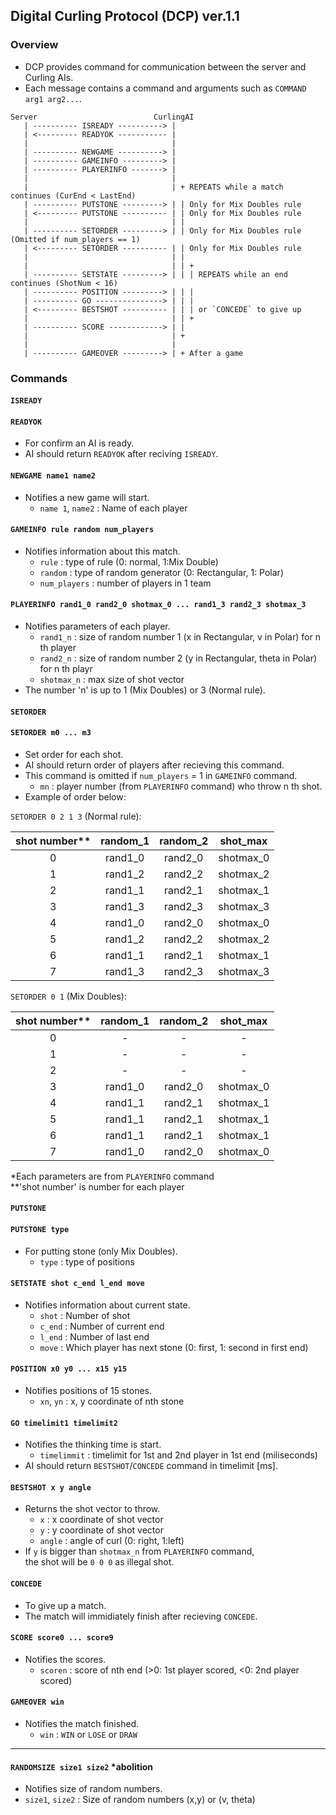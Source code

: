 ## Digital Curling Protocol (DCP) ver.1.1
### Overview
* DCP provides command for communication between the server and Curling AIs.
* Each message contains a command and arguments such as `COMMAND arg1 arg2...`.

~~~
Server                          CurlingAI
   | ---------- ISREADY ----------> |
   | <--------- READYOK ----------- |
   |                                |
   | ---------- NEWGAME ----------> |
   | ---------- GAMEINFO ---------> |
   | ---------- PLAYERINFO -------> |
   |                                |
   |                                | + REPEATS while a match continues (CurEnd < LastEnd)
   | ---------- PUTSTONE ---------> | | Only for Mix Doubles rule
   | <--------- PUTSTONE ---------- | | Only for Mix Doubles rule
   |                                | |
   | ---------- SETORDER ---------> | | Only for Mix Doubles rule (Omitted if num_players == 1)
   | <--------- SETORDER ---------- | | Only for Mix Doubles rule
   |                                | |
   |                                | | +
   | ---------- SETSTATE ---------> | | | REPEATS while an end continues (ShotNum < 16)
   | ---------- POSITION ---------> | | | 
   | ---------- GO ---------------> | | |
   | <--------- BESTSHOT ---------- | | | or `CONCEDE` to give up
   |                                | | +
   | ---------- SCORE ------------> | |
   |                                | +
   |                                |
   | ---------- GAMEOVER ---------> | + After a game
~~~

### Commands

#### `ISREADY`
#### `READYOK`
* For confirm an AI is ready.
* AI should return `READYOK` after reciving `ISREADY`.

#### `NEWGAME name1 name2`
* Notifies a new game will start.
   * `name 1`, `name2` : Name of each player

#### `GAMEINFO rule random num_players`
* Notifies information about this match.
   * `rule` : type of rule (0: normal, 1:Mix Double)
   * `random` : type of random generator (0: Rectangular, 1: Polar)
   * `num_players` : number of players in 1 team

#### `PLAYERINFO rand1_0 rand2_0 shotmax_0 ... rand1_3 rand2_3 shotmax_3`
* Notifies parameters of each player.
   * `rand1_n` : size of random number 1 (x in Rectangular, v in Polar) for n th player
   * `rand2_n` : size of random number 2 (y in Rectangular, theta in Polar) for n th playr
   * `shotmax_n` : max size of shot vector
*  The number 'n' is up to 1 (Mix Doubles) or 3 (Normal rule).

#### `SETORDER`
#### `SETORDER m0 ... m3`
* Set order for each shot.
* AI should return order of players after recieving this command.
* This command is omitted if `num_players` = 1 in `GAMEINFO` command.
   * `mn` : player number (from `PLAYERINFO` command) who throw n th shot.
* Example of order below:

`SETORDER 0 2 1 3` (Normal rule):  

| shot number** | random_1 | random_2 | shot_max |
| :---: | :---: | :---: | :---: |
| 0 | rand1_0 | rand2_0 | shotmax_0 |
| 1 | rand1_2 | rand2_2 | shotmax_2 |
| 2 | rand1_1 | rand2_1 | shotmax_1 |
| 3 | rand1_3 | rand2_3 | shotmax_3 |
| 4 | rand1_0 | rand2_0 | shotmax_0 |
| 5 | rand1_2 | rand2_2 | shotmax_2 |
| 6 | rand1_1 | rand2_1 | shotmax_1 |
| 7 | rand1_3 | rand2_3 | shotmax_3 |

`SETORDER 0 1` (Mix Doubles):  

| shot number** | random_1 | random_2 | shot_max |
| :---: | :---: | :---: | :---: |
| 0 | - | - | - |
| 1 | - | - | - |
| 2 | - | - | - |
| 3 | rand1_0 | rand2_0 | shotmax_0 |
| 4 | rand1_1 | rand2_1 | shotmax_1 |
| 5 | rand1_1 | rand2_1 | shotmax_1 |
| 6 | rand1_1 | rand2_1 | shotmax_1 |
| 7 | rand1_0 | rand2_0 | shotmax_0 |

*Each parameters are from `PLAYERINFO` command  
**'shot number' is number for each player

#### `PUTSTONE`
#### `PUTSTONE type`
* For putting stone (only Mix Doubles).
   * `type` : type of positions

#### `SETSTATE shot c_end l_end move`
* Notifies information about current state.
   * `shot` : Number of shot
   * `c_end` : Number of current end
   * `l_end` : Number of last end
   * `move` : Which player has next stone (0: first, 1: second in first end)

#### `POSITION x0 y0 ... x15 y15`
* Notifies positions of 15 stones.
   * `xn`, `yn` : x, y coordinate of nth stone

#### `GO timelimit1 timelimit2`
* Notifies the thinking time is start.
   * `timelimmit` : timelimit for 1st and 2nd player in 1st end (miliseconds)
* AI should return `BESTSHOT`/`CONCEDE` command in timelimit [ms].

#### `BESTSHOT x y angle`
* Returns the shot vector to throw.
   * `x` : x coordinate of shot vector
   * `y` : y coordinate of shot vector
   * `angle` : angle of curl (0: right, 1:left)
* If `y` is bigger than `shotmax_n` from `PLAYERINFO` command,  
the shot will be `0 0 0` as illegal shot.

#### `CONCEDE`
* To give up a match.
* The match will immidiately finish after recieving `CONCEDE`. 

#### `SCORE score0 ... score9`
* Notifies the scores.
   * `scoren` : score of nth end (>0: 1st player scored, <0: 2nd player scored)

#### `GAMEOVER win`
* Notifies the  match finished.
   * `win` : `WIN` or `LOSE` or `DRAW`

---

#### `RANDOMSIZE size1 size2` *abolition
* Notifies size of random numbers.
* `size1`, `size2` : Size of random numbers (x,y) or (v, theta)
